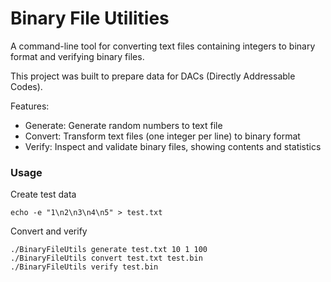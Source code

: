 Binary File Utilities
===

A command-line tool for converting text files containing integers to binary format and verifying binary files.

This project was built to prepare data for DACs (Directly Addressable Codes).

Features:
  - Generate: Generate random numbers to text file
  - Convert: Transform text files (one integer per line) to binary format
  - Verify: Inspect and validate binary files, showing contents and statistics

### Usage
Create test data
```shell
echo -e "1\n2\n3\n4\n5" > test.txt
```

Convert and verify
```shell
./BinaryFileUtils generate test.txt 10 1 100
./BinaryFileUtils convert test.txt test.bin
./BinaryFileUtils verify test.bin
```
